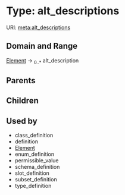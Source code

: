 
# Type: alt_descriptions




URI: [meta:alt_descriptions](https://w3id.org/biolink/biolinkml/meta/alt_descriptions)


## Domain and Range

[Element](Element.md) ->  <sub>0..*</sub> alt_description

## Parents


## Children


## Used by

 * class_definition
 * definition
 * [Element](Element.md)
 * enum_definition
 * permissible_value
 * schema_definition
 * slot_definition
 * subset_definition
 * type_definition
